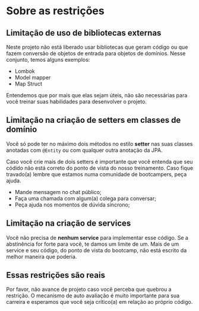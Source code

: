# Sobre as restrições

## Limitação de uso de bibliotecas externas

Neste projeto não está liberado usar bibliotecas que geram código ou que fazem conversão de objetos de entrada para objetos de domínios. Nesse conjunto, temos alguns exemplos:

* Lombok
* Model mapper
* Map Struct

Entendemos que por mais que elas sejam úteis, não são necessárias para você treinar suas habilidades para desenvolver o projeto. 

## Limitação na criação de setters em classes de domínio

Você só pode ter no máximo dois métodos no estilo **setter** nas suas classes anotadas com ```@Entity``` ou com qualquer outra anotação da JPA. 

Caso você crie mais de dois setters é importante que você entenda que seu códido não está correto do ponto de vista do nosso treinamento. Caso fique travado(a) lembre que estamos numa comunidade de bootcampers, peça ajuda. 

* Mande mensagem no chat público;
* Faça uma chamada com algum(a) colega para conversar;
* Peça ajuda nos momentos de dúvida síncrono;

## Limitação na criação de services

Você não precisa de **nenhum service** para implementar esse código. Se a abstinência for forte para você, te damos um limite de um. Mais de um service e seu código, do ponto de vista do bootcamp, não está escrito da melhor maneira que poderia. 

## Essas restrições são reais

Por favor, não avance de projeto caso você perceba que quebrou a restrição. O mecanismo de auto avaliação é muito importante para sua carreira e esperamos que você seja crítico(a) em relação ao próprio código. 